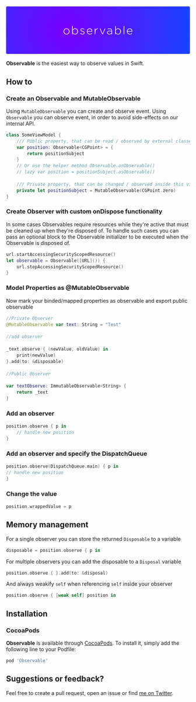 <p align="center">
    <img src="art/header.png" width="890" alt="Observable"/>
</p>

**Observable** is the easiest way to observe values in Swift.

## How to
### Create an Observable and MutableObservable 
Using `MutableObservable` you can create and observe event.
Using `Observable` you can observe event, in order to avoid side-effects on our internal API. 
```swift
class SomeViewModel {
    /// Public property, that can be read / observed by external classes (e.g. view controller), but not changed.
    var position: Observable<CGPoint> = {
        return positionSubject
    }
    // Or use the helper method Observable.asObservable()
    // lazy var position = positionSubject.asObservable()

    /// Private property, that can be changed / observed inside this view model.
    private let positionSubject = MutableObservable(CGPoint.zero)
}
```

### Create Observer with custom onDispose functionality

In some cases Observables require resources while they're active that must be cleaned up when they're disposed of.  To handle such cases you can pass an optional block to the Observable initializer to be executed when the Observable is disposed of.

```swift
url.startAccessingSecurityScopedResource()
let observable = Observable([URL]()) {
    url.stopAccessingSecurityScopedResource()
}
```

### Model Properties as @MutableObservable

Now mark your binded/mapped properties as observable and export public observable

```swift
//Private Observer
@MutableObservable var text: String = "Test"

//add observer

_text.observe { (newValue, oldValue) in
    print(newValue)
}.add(to: &disposable)
        
//Public Observer

var textObserve: ImmutableObservable<String> {
    return _text
}

```
### Add an observer

```swift
position.observe { p in
    // handle new position
}
```

### Add an observer and specify the DispatchQueue

```swift
position.observe(DispatchQueue.main) { p in
// handle new position
}
```

### Change the value

```swift
position.wrappedValue = p
```

## Memory management

For a single observer you can store the returned `Disposable` to a variable

```swift
disposable = position.observe { p in

```

For multiple observers you can add the disposable to a `Disposal` variable

```swift
position.observe { }.add(to: &disposal)
```

And always weakify `self` when referencing `self` inside your observer

```swift
position.observe { [weak self] position in
```

## Installation

### CocoaPods

**Observable** is available through [CocoaPods](http://cocoapods.org). To install
it, simply add the following line to your Podfile:

```ruby
pod 'Observable'
```

## Suggestions or feedback?

Feel free to create a pull request, open an issue or find [me on Twitter](https://twitter.com/roberthein).
